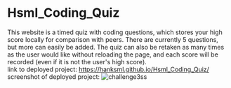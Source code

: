 # Hsml_Coding_Quiz
This website is a timed quiz with coding questions, which stores your high score locally for comparison with peers. There are currently 5 questions, but more can easily be added. The quiz can also be retaken as many times as the user would like without reloading the page, and each score will be recorded (even if it is not the user's high score). <br />
link to deployed project: https://hanksml.github.io/Hsml_Coding_Quiz/ <br />
screenshot of deployed project: ![challenge3ss](https://user-images.githubusercontent.com/104586405/174934649-e1e1d46b-54c3-493e-87d3-ddbe7e3dbec1.png)
